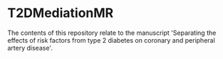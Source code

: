 # T2DMediationMR

The contents of this repository relate to the manuscript 'Separating the effects of risk factors from type 2 diabetes on coronary and peripheral artery disease'.
